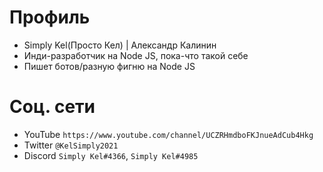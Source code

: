 # Профиль
- Simply Kel(Просто Кел) | Александр Калинин
- Инди-разработчик на Node JS, пока-что такой себе
- Пишет ботов/разную фигню на Node JS
# Соц. сети
- YouTube `https://www.youtube.com/channel/UCZRHmdboFKJnueAdCub4Hkg`
- Twitter `@KelSimply2021`
- Discord `Simply Kel#4366`, `Simply Kel#4985`
